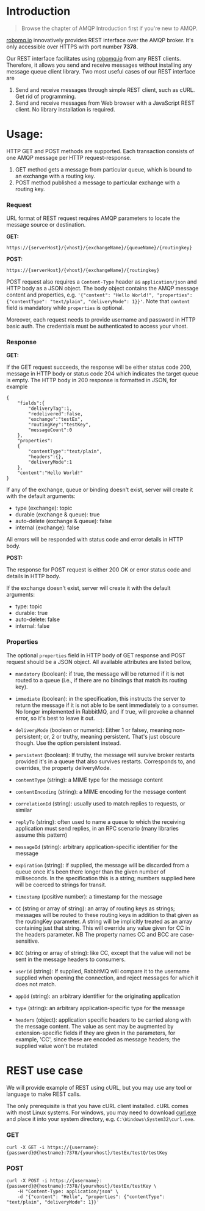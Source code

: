 # Introduction

> Browse the chapter of AMQP Introduction first if you're new to AMQP.  

[robomq.io](http://www.robomq.io) innovatively provides REST interface over the AMQP broker. It's only accessible over HTTPS with port number **7378**.  

Our REST interface facilitates using [robomq.io](http://www.robomq.io) from any REST clients. Therefore, it allows you send and receive messages without installing any message queue client library. Two most useful cases of our REST interface are  

1. Send and receive messages through simple REST client, such as cURL. Get rid of programming.  
2. Send and receive messages from Web browser with a JavaScript REST client. No library installation is required.  

# Usage:

HTTP GET and POST methods are supported. Each transaction consists of one AMQP message per HTTP request-response.  

1. GET method gets a message from particular queue, which is bound to an exchange with a routing key.  
2. POST method published a message to particular exchange with a routing key. 

### Request

URL format of REST request requires AMQP parameters to locate the message source or destination.  

**GET:**

	https://{serverHost}/{vhost}/{exchangeName}/{queueName}/{routingkey}

**POST:**

	https://{serverHost}/{vhost}/{exchangeName}/{routingkey}

POST request also requires a `Content-Type` header as `application/json` and HTTP body as a JSON object. The body object contains the AMQP message content and properties, e.g. `'{"content": "Hello World!", "properties": {"contentType": "text/plain", "deliveryMode": 1}}'`. Note that `content` field is mandatory while `properties` is optional.  

Moreover, each request needs to provide username and password in HTTP basic auth. The credentials must be authenticated to access your vhost.  

### Response

**GET:**  

If the GET request succeeds, the response will be either status code 200, message in HTTP body or status code 204 which indicates the target queue is empty. The HTTP body in 200 response is formatted in JSON, for example  

	{
		"fields":{
			"deliveryTag":1,
			"redelivered":false,
			"exchange":"testEx",
			"routingKey":"testKey",
			"messageCount":0
		},
		"properties":
		{
			"contentType":"text/plain",
			"headers":{},
			"deliveryMode":1
		},
		"content":"Hello World!"
	}

If any of the exchange, queue or binding doesn't exist, server will create it with the default arguments: 

* type (exchange): topic
* durable (exchange & queue): true
* auto-delete (exchange & queue): false
* internal (exchange): false

All errors will be responded with status code and error details in HTTP body.  

**POST:**  

The response for POST request is either 200 OK or error status code and details in HTTP body.  

If the exchange doesn't exist, server will create it with the default arguments: 

* type: topic
* durable: true
* auto-delete: false
* internal: false

### Properties

The optional `properties` field in HTTP body of GET response and POST request should be a JSON object. All available attributes are listed bellow,  

* `mandatory` (boolean): if true, the message will be returned if it is not routed to a queue (i.e., if there are no bindings that match its routing key).

* `immediate` (boolean): in the specification, this instructs the server to return the message if it is not able to be sent immediately to a consumer. No longer implemented in RabbitMQ, and if true, will provoke a channel error, so it's best to leave it out.

* `deliveryMode` (boolean or numeric): Either 1 or falsey, meaning non-persistent; or, 2 or truthy, meaning persistent. That's just obscure though. Use the option persistent instead.

* `persistent` (boolean): If truthy, the message will survive broker restarts provided it's in a queue that also survives restarts. Corresponds to, and overrides, the property deliveryMode.

* `contentType` (string): a MIME type for the message content

* `contentEncoding` (string): a MIME encoding for the message content

* `correlationId` (string): usually used to match replies to requests, or similar

* `replyTo` (string): often used to name a queue to which the receiving application must send replies, in an RPC scenario (many libraries assume this pattern)

* `messageId` (string): arbitrary application-specific identifier for the message

* `expiration` (string): if supplied, the message will be discarded from a queue once it's been there longer than the given number of milliseconds. In the specification this is a string; numbers supplied here will be coerced to strings for transit.

* `timestamp` (positive number): a timestamp for the message

* `CC` (string or array of string): an array of routing keys as strings; messages will be routed to these routing keys in addition to that given as the routingKey parameter. A string will be implicitly treated as an array containing just that string. This will override any value given for CC in the headers parameter. NB The property names CC and BCC are case-sensitive.

* `BCC` (string or array of string): like CC, except that the value will not be sent in the message headers to consumers.

* `userId` (string): If supplied, RabbitMQ will compare it to the username supplied when opening the connection, and reject messages for which it does not match.

* `appId` (string): an arbitrary identifier for the originating application

* `type` (string): an arbitrary application-specific type for the message

* `headers` (object): application specific headers to be carried along with the message content. The value as sent may be augmented by extension-specific fields if they are given in the parameters, for example, 'CC', since these are encoded as message headers; the supplied value won't be mutated

# REST use case

We will provide example of REST using cURL, but you may use any tool or language to make REST calls.  

The only prerequisite is that you have cURL client installed. cURL comes with most Linux systems. For windows, you may need to download [curl.exe](http://curl.haxx.se/download.html) and place it into your system directory, e.g. `C:\Windows\System32\curl.exe`.  

### GET

	curl -X GET -i https://{username}:{password}@{hostname}:7378/{yourvhost}/testEx/testQ/testKey

### POST

	curl -X POST -i https://{username}:{password}@{hostname}:7378/{yourvhost}/testEx/testKey \
		-H "Content-Type: application/json" \
		-d '{"content": "Hello", "properties": {"contentType": "text/plain", "deliveryMode": 1}}'